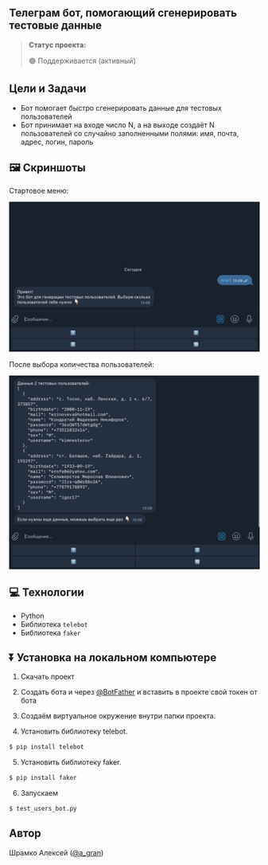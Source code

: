 <h2>Телеграм бот, помогающий сгенерировать тестовые данные</h2>

> **Статус проекта:**
>
> 🟢 Поддерживается (активный)

## Цели и Задачи

-   Бот помогает быстро сгенерировать данные для тестовых пользователей
-   Бот принимает на входе число N, а на выходе создаёт N пользователей со случайно заполненными полями: имя, почта, адрес, логин, пароль

## 🖼 Скриншоты

Стартовое меню:

![image](https://github.com/a-gran/generate_test_users_bot/blob/main/static/menu.png)

После выбора количества пользователей:

![image](https://github.com/a-gran/generate_test_users_bot/blob/main/static/generate.png)

## 💻 Технологии

-   Python
-   Библиотека `telebot`
-   Библиотека `faker`

## ⏬ Установка на локальном компьютере

1. Скачать проект

2. Создать бота и через [@BotFather](https://t.me/BotFather) и вставить в проекте свой токен от бота

3. Создаём виртуальное окружение внутри папки проекта.

4. Установить библиотеку telebot.

```markdown
$ pip install telebot
```

5. Установить библиотеку faker.

```markdown
$ pip install faker
```

6. Запускаем

```markdown
$ test_users_bot.py
```

## Автор

Шрамко Алексей ([@a_gran](https://t.me/a_gran))
